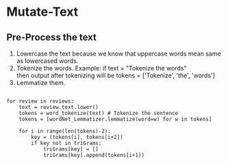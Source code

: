 # Mutate-Text

## Pre-Process the text

1. Lowercase the text because we know that uppercase words mean same as lowercased words.
2. Tokenize the words.
  Example:
    if text = "Tokenize the words" </br>
    then output after tokenizing will be tokens = ['Tokenize', 'the', 'words']
3. Lemmatize them.

```

for review in reviews:
    text = review.text.lower()
    tokens = word_tokenize(text) # Tokenize the sentence
    tokens = [wordNet_Lemmatizer.lemmatize(word=w) for w in tokens]

    for i in range(len(tokens)-2):
        key = (tokens[i], tokens[i+2])
        if key not in triGrams:
            triGrams[key] = []
            triGrams[key].append(tokens[i+1])

```

